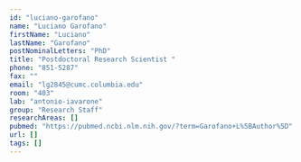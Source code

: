```yaml
---
id: "luciano-garofano"
name: "Luciano Garofano"
firstName: "Luciano"
lastName: "Garofano"
postNominalLetters: "PhD"
title: "Postdoctoral Research Scientist "
phone: "851-5287"
fax: ""
email: "lg2845@cumc.columbia.edu"
room: "403"
lab: "antonio-iavarone"
group: "Research Staff"
researchAreas: []
pubmed: "https://pubmed.ncbi.nlm.nih.gov/?term=Garofano+L%5BAuthor%5D"
url: []
tags: []
---
```

